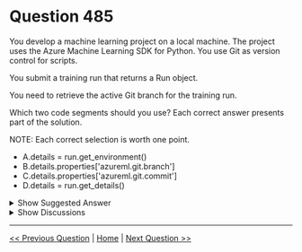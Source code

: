 # Question 485

You develop a machine learning project on a local machine. The project uses the Azure Machine Learning SDK for Python. You use Git as version control for scripts.

You submit a training run that returns a Run object.

You need to retrieve the active Git branch for the training run.

Which two code segments should you use? Each correct answer presents part of the solution.

NOTE: Each correct selection is worth one point.

- A.details = run.get_environment()
- B.details.properties['azureml.git.branch']
- C.details.properties['azureml.git.commit']
- D.details = run.get_details()

<details>
  <summary>Show Suggested Answer</summary>

<strong>BD</strong><br>

</details>

<details>
  <summary>Show Discussions</summary>

<blockquote><p><strong>giusecozza</strong> <code>(Fri 03 Mar 2023 16:41)</code> - <em>Upvotes: 6</em></p><p>should be B &amp; D, it is clearly explained here: https://docs.microsoft.com/en-us/python/api/azureml-core/azureml.core.run(class)?view=azure-ml-py#azureml-core-run-get-details</p></blockquote>
<blockquote><p><strong>JTWang</strong> <code>(Tue 25 Apr 2023 07:55)</code> - <em>Upvotes: 1</em></p><p>But the return type of get_details() is dict,not Run Object.</p></blockquote>
<blockquote><p><strong>JTWang</strong> <code>(Tue 25 Apr 2023 08:14)</code> - <em>Upvotes: 1</em></p><p>Oh~I got it.You got a Run object! I read it wrong.</p></blockquote>
<blockquote><p><strong>JTWang</strong> <code>(Tue 25 Apr 2023 08:17)</code> - <em>Upvotes: 1</em></p><p>B ref:https://learn.microsoft.com/en-us/azure/machine-learning/concept-train-model-git-integration</p></blockquote>
<blockquote><p><strong>GHill1982</strong> <code>(Wed 17 Jul 2024 05:21)</code> - <em>Upvotes: 1</em></p><p>To retrieve the active Git branch for the training run, you need to use the following two code segments:
D. details = run.get_details()
B. details.properties[‘azureml.git.branch’]
The first code segment gets the details of the run object, which includes information about the Git repository and branch that the source files came from. The second code segment accesses the property that stores the name of the active Git branch.</p></blockquote>
<blockquote><p><strong>Yuriy_Ch</strong> <code>(Wed 06 Sep 2023 12:45)</code> - <em>Upvotes: 1</em></p><p>D, then B. 	
giusecozza  provided the link explaining.</p></blockquote>
<blockquote><p><strong>phdykd</strong> <code>(Thu 24 Aug 2023 14:28)</code> - <em>Upvotes: 1</em></p><p>To retrieve the active Git branch for the training run, you should use the following code segments:

Retrieve the Run object:
css
Copy code
run = &lt;insert code to submit a training run that returns a Run object&gt;
Retrieve the run details:
css
Copy code
details = run.get_details()
Access the Git branch property from the run details:
css
Copy code
branch = details[&#x27;properties&#x27;][&#x27;azureml.git.branch&#x27;]
Therefore, the correct code segments are B and D.</p></blockquote>

<blockquote><p><strong>AzureJobsTillRetire</strong> <code>(Thu 10 Aug 2023 19:14)</code> - <em>Upvotes: 2</em></p><p>The sequence of code is D and then B

details = run.get_details()
and then you can use details.properties[&#x27;azureml.git.branch&#x27;]</p></blockquote>

<blockquote><p><strong>BTAB</strong> <code>(Fri 14 Jul 2023 11:51)</code> - <em>Upvotes: 1</em></p><p>B - https://learn.microsoft.com/en-us/azure/machine-learning/concept-train-model-git-integration
D - https://learn.microsoft.com/en-us/python/api/azureml-core/azureml.core.run(class)?view=azure-ml-py#azureml-core-run-get-details</p></blockquote>
<blockquote><p><strong>Mckay_</strong> <code>(Fri 14 Apr 2023 18:01)</code> - <em>Upvotes: 1</em></p><p>The question did not mention anything about committing any changes.</p></blockquote>
<blockquote><p><strong>Mckay_</strong> <code>(Fri 14 Apr 2023 18:00)</code> - <em>Upvotes: 2</em></p><p>The answers should be B &amp; D.</p></blockquote>

</details>

---

[<< Previous Question](question_484.md) | [Home](../index.md) | [Next Question >>](question_486.md)
